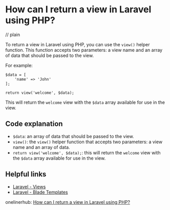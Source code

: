 # How can I return a view in Laravel using PHP?
// plain

To return a view in Laravel using PHP, you can use the `view()` helper function. This function accepts two parameters: a view name and an array of data that should be passed to the view.

For example:

```
$data = [
    'name' => 'John'
];

return view('welcome', $data);
```

This will return the `welcome` view with the `$data` array available for use in the view.

## Code explanation


- `$data`: an array of data that should be passed to the view.
- `view()`: the `view()` helper function that accepts two parameters: a view name and an array of data.
- `return view('welcome', $data);`: this will return the `welcome` view with the `$data` array available for use in the view.

## Helpful links

- [Laravel - Views](https://laravel.com/docs/7.x/views)
- [Laravel - Blade Templates](https://laravel.com/docs/7.x/blade)

onelinerhub: [How can I return a view in Laravel using PHP?](https://onelinerhub.com/php-laravel/how-can-i-return-a-view-in-laravel-using-php)